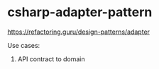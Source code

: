 # csharp-adapter-pattern

https://refactoring.guru/design-patterns/adapter

Use cases:
1. API contract to domain
   
